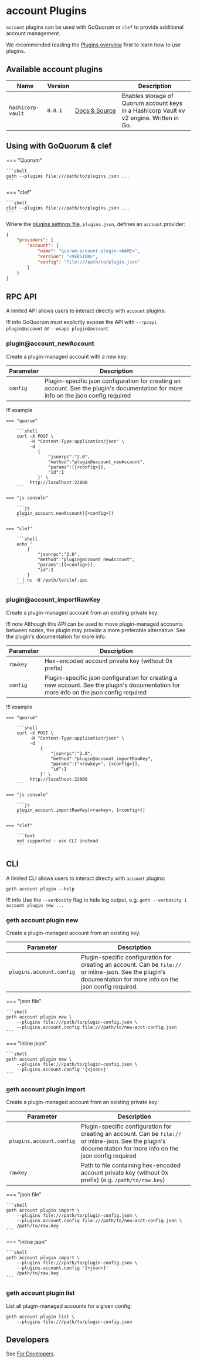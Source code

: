 # account Plugins

`account` plugins can be used with GoQuorum or `clef` to provide additional account management.

We recommended reading the [Plugins overview](../../Concepts/Plugins/Plugins.md) first to learn how to use plugins.

## Available account plugins
| Name | Version |  | Description |
| --- | --- | --- | --- |
| <span style="white-space:nowrap">`hashicorp-vault`</span> | `0.0.1` | <span style="white-space:nowrap">[Docs & Source](https://www.github.com/ConsenSys/quorum-account-plugin-hashicorp-vault)</span> | Enables storage of Quorum account keys in a Hashicorp Vault kv v2 engine.  Written in Go.

## Using with GoQuorum & clef

=== "Quorum"

    ```shell
    geth --plugins file:///path/to/plugins.json ...
    ```

=== "clef"

    ```shell
    clef --plugins file:///path/to/plugins.json ...
    ```

Where the [plugins settings file](../Configure/Plugins.md), `plugins.json`, defines an `account` provider:

```json
{
    "providers": {
        "account": {
            "name": "quorum-account-plugin-<NAME>",
            "version": "<VERSION>",
            "config": "file:///path/to/plugin.json"
        }
    }
}
```

## RPC API

A limited API allows users to interact directly with `account` plugins:

!!! info
    GoQuorum must explicitly expose the API with `--rpcapi plugin@account` or `--wsapi plugin@account`

### plugin@account_newAccount

Create a plugin-managed account with a new key:

| Parameter | Description |
| --- | --- |
| `config` | Plugin-specific json configuration for creating an account.  See the plugin's documentation for more info on the json config required

!!! example

    === "quorum"

        ```shell
        curl -X POST \
             -H "Content-Type:application/json" \
             -d '
                {
                    "jsonrpc":"2.0",
                    "method":"plugin@account_newAccount",
                    "params":[{<config>}],
                    "id":1
                }' \
             http://localhost:22000
        ```

    === "js console"

        ```js
        plugin_account.newAccount({<config>})
        ```

    === "clef"

        ```shell
        echo '
            {
                "jsonrpc":"2.0",
                "method":"plugin@account_newAccount",
                "params":[{<config>}],
                "id":1
            }
        ' | nc -U /path/to/clef.ipc
        ```

### plugin@account_importRawKey

Create a plugin-managed account from an existing private key:

!!! note
    Although this API can be used to move plugin-managed accounts between nodes, the plugin may provide a more preferable alternative.  See the plugin's documentation for more info.

| Parameter | Description |
| --- | --- |
| `rawkey` | Hex-encoded account private key (without 0x prefix)
| `config` | Plugin-specific json configuration for creating a new account.  See the plugin's documentation for more info on the json config required

!!! example

    === "quorum"

        ```shell
        curl -X POST \
             -H "Content-Type:application/json" \
             -d '
                 {
                     "jsonrpc":"2.0",
                     "method":"plugin@account_importRawKey",
                     "params":["<rawkey>", {<config>}],
                     "id":1
                 }' \
             http://localhost:22000
        ```

    === "js console"

        ```js
        plugin_account.importRawKey(<rawkey>, {<config>})
        ```

    === "clef"

        ```text
        not supported - use CLI instead
        ```

## CLI

A limited CLI allows users to interact directly with `account` plugins:

```shell
geth account plugin --help
```

!!! info
    Use the `--verbosity` flag to hide log output, e.g. `geth --verbosity 1 account plugin new ...`

### geth account plugin new

Create a plugin-managed account from an existing key:

| Parameter | Description |
| --- | --- |
| <span style="white-space:nowrap">`plugins.account.config`</span> | Plugin-specific configuration for creating an account.  Can be `file://` or inline-json. See the plugin's documentation for more info on the json config required.

=== "json file"

    ```shell
    geth account plugin new \
        --plugins file:///path/to/plugin-config.json \
        --plugins.account.config file:///path/to/new-acct-config.json
    ```

=== "inline json"

    ```shell
    geth account plugin new \
        --plugins file:///path/to/plugin-config.json \
        --plugins.account.config '{<json>}'
    ```

### geth account plugin import

Create a plugin-managed account from an existing private key:

| Parameter | Description |
| --- | --- |
| <span style="white-space:nowrap">`plugins.account.config`</span> | Plugin-specific configuration for creating an account.  Can be `file://` or inline-json. See the plugin's documentation for more info on the json config required
| `rawkey` | Path to file containing hex-encoded account private key (without 0x prefix) (e.g. `/path/to/raw.key`)

=== "json file"

    ```shell
    geth account plugin import \
        --plugins file:///path/to/plugin-config.json \
        --plugins.account.config file:///path/to/new-acct-config.json \
        /path/to/raw.key
    ```

=== "inline json"

    ```shell
    geth account plugin import \
        --plugins file:///path/to/plugin-config.json \
        --plugins.account.config '{<json>}'
        /path/to/raw.key
    ```

### geth account plugin list

List all plugin-managed accounts for a given config:

```shell
geth account plugin list \
    --plugins file:///path/to/plugin-config.json
```

## Developers
See [For Developers](../../Reference/Plugins/account/For-Developers.md).
